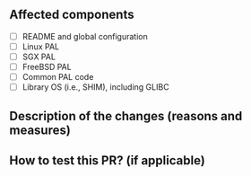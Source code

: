 <!-- Please fill in the following form before submitting this PR and ensure that your code follows our [coding style guideline](../blob/master/CODESTYLE.md). -->

## Affected components

- [ ] README and global configuration
- [ ] Linux PAL
- [ ] SGX PAL
- [ ] FreeBSD PAL
- [ ] Common PAL code
- [ ] Library OS (i.e., SHIM), including GLIBC

## Description of the changes (reasons and measures)


## How to test this PR? (if applicable)

